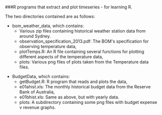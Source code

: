 ###R programs that extract and plot timeseries - for learning R.

The two directories contained are as follows:
* bom_weather_data, which contains:
	* Various zip files containing historical weather station data from around Sydney.
	* observation_specification_2013.pdf: The BOM's specification for observing temperature data,
	* plotTemps.R: An R file containing several functions for plotting different aspects of the temperature data,
	* plots: Various png files of plots taken from the Temperature data files.
- BudgetData, which contains:
	* getBudget.R: R program that reads and plots the data,
	* e01ahist.xls: The monthly historical budget data from the Reserve Bank of Australia,
	* e01bhist.xls: Same as above, but with yearly data.
	* plots: A subdirectory containing some png files with budget expense v revenue graphs.
